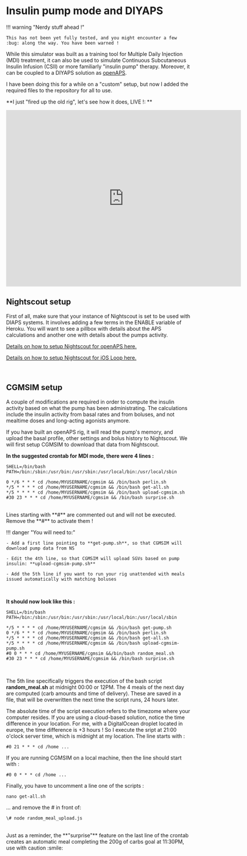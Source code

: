# Insulin pump mode and DIYAPS

!!! warning "Nerdy stuff ahead !"
    
    This has not been yet fully tested, and you might encounter a few :bug: along the way. You have been warned !
    

While this simulator was built as a training tool for Multiple Daily Injection (MDI) treatment, it can also be used to simulate Continuous Subcutaneous Insulin Infusion (CSII) or more familiarly "insulin pump" therapy. Moreover, it can be coupled to a DIYAPS solution as [openAPS](https://openaps.org).

I have been doing this for a while on a "custom" setup, but now I added the required files to the repository for all to use. 

**I just "fired up the old rig", let's see how it does, LIVE !: **

<iframe style="width: 640px; height: 480px; overflow: hidden;"  scrolling="no" frameborder="0" src="https://dmpkl1.herokuapp.com/"></iframe>
<br>

## Nightscout setup

First of all, make sure that your instance of Nightscout is set to be used with DIAPS systems. It involves adding a few terms in the ENABLE variable of Heroku. You will want to see a pillbox with details about the APS calculations and another one with details about the pumps activity.

[Details on how to setup Nightscout for openAPS here.](https://openaps.readthedocs.io/en/latest/docs/While%20You%20Wait%20For%20Gear/nightscout-setup.html)

[Details on how to setup Nightscout for iOS Loop here.](https://loopkit.github.io/loopdocs/nightscout/update_user/)

<br>

## CGMSIM setup

A couple of modifications are required in order to compute the insulin activity based on what the pump has been administrating. The calculations include the insulin activity from basal rates and from boluses, and not mealtime doses and long-acting agonists anymore.

If you have built an openAPS rig, it will read the pump's memory, and upload the basal profile, other settings and bolus history to Nightscout. We will first setup CGMSIM to download that data from Nightscout.

**In the suggested crontab for MDI mode, there were 4 lines :**

```
SHELL=/bin/bash
PATH=/bin:/sbin:/usr/bin:/usr/sbin:/usr/local/bin:/usr/local/sbin

0 */6 * * * cd /home/MYUSERNAME/cgmsim && /bin/bash perlin.sh
*/5 * * * * cd /home/MYUSERNAME/cgmsim && /bin/bash get-all.sh
*/5 * * * * cd /home/MYUSERNAME/cgmsim && /bin/bash upload-cgmsim.sh
#30 23 * * * cd /home/MYUSERNAME/cgmsim && /bin/bash surprise.sh
```
<br>
Lines starting with **#** are commented out and will not be executed. Remove the **#** to activate them !

!!! danger "You will need to:"

    - Add a first line pointing to **get-pump.sh**, so that CGMSIM will download pump data from NS  
        
    - Edit the 4th line, so that CGMSIM will upload SGVs based on pump insulin: **upload-cgmsim-pump.sh**  
        
    - Add the 5th line if you want to run your rig unattended with meals issued automatically with matching boluses
      
<br>  

**It should now look like this :**
```
SHELL=/bin/bash
PATH=/bin:/sbin:/usr/bin:/usr/sbin:/usr/local/bin:/usr/local/sbin

*/5 * * * * cd /home/MYUSERNAME/cgmsim && /bin/bash get-pump.sh
0 */6 * * * cd /home/MYUSERNAME/cgmsim && /bin/bash perlin.sh
*/5 * * * * cd /home/MYUSERNAME/cgmsim && /bin/bash get-all.sh
*/5 * * * * cd /home/MYUSERNAME/cgmsim && /bin/bash upload-cgmsim-pump.sh
#0 0 * * * cd /home/MYUSERNAME/cgmsim &&/bin/bash random_meal.sh
#30 23 * * * cd /home/MYUSERNAME/cgmsim && /bin/bash surprise.sh
```

<br>

The 5th line specifically triggers the execution of the bash script **random_meal.sh** at midnight 00:00 or 12PM. The 4 meals of the next day are computed (carb amounts and time of delivery). These are saved in a file, that will be overwritten the next time the script runs, 24 hours later.

The absolute time of the script execution refers to the timezome where your computer resides. If you are using a cloud-based solution, notice the time difference in your location. For me, with a DigitalOcean droplet located in europe, the time difference is +3 hours ! So I execute the sript at 21:00 o'clock server time, which is midnight at my location. The line starts with :

```
#0 21 * * * cd /home ...
```

If you are running CGMSIM on a local machine, then the line should start with :
```
#0 0 * * * cd /home ...
```

Finally, you have to uncomment a line one of the scripts :
```
nano get-all.sh
```
... and remove the # in front of:
```
\# node random_meal_upload.js
```
<br>
Just as a reminder, the **"surprise"** feature on the last line of the crontab creates an automatic meal completing the 200g of carbs goal at 11:30PM, use with caution :smile: 
